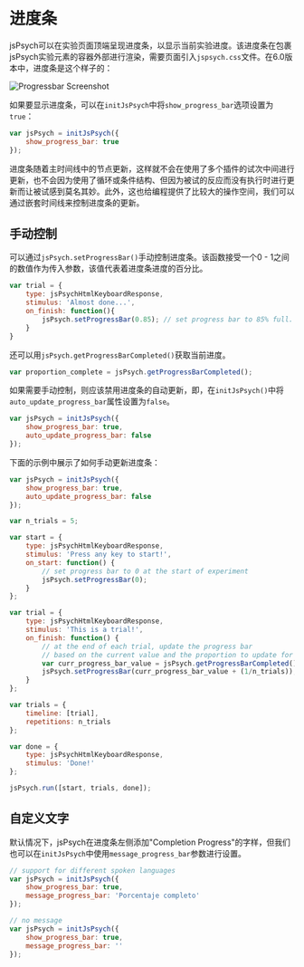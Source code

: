 # 进度条

jsPsych可以在实验页面顶端呈现进度条，以显示当前实验进度。该进度条在包裹jsPsych实验元素的容器外部进行渲染，需要页面引入`jspsych.css`文件。在6.0版本中，进度条是这个样子的：

![Progressbar Screenshot](/img/progress_bar.png)

如果要显示进度条，可以在`initJsPsych`中将`show_progress_bar`选项设置为`true`：

```javascript
var jsPsych = initJsPsych({
	show_progress_bar: true
});
```

进度条随着主时间线中的节点更新，这样就不会在使用了多个插件的试次中间进行更新，也不会因为使用了循环或条件结构、但因为被试的反应而没有执行时进行更新而让被试感到莫名其妙。此外，这也给编程提供了比较大的操作空间，我们可以通过嵌套时间线来控制进度条的更新。

## 手动控制

可以通过`jsPsych.setProgressBar()`手动控制进度条。该函数接受一个0 - 1之间的数值作为传入参数，该值代表着进度条进度的百分比。

```js
var trial = {
	type: jsPsychHtmlKeyboardResponse,
	stimulus: 'Almost done...',
	on_finish: function(){
		jsPsych.setProgressBar(0.85); // set progress bar to 85% full.
	}
}
```

还可以用`jsPsych.getProgressBarCompleted()`获取当前进度。

```js
var proportion_complete = jsPsych.getProgressBarCompleted();
```

如果需要手动控制，则应该禁用进度条的自动更新，即，在`initJsPsych()`中将`auto_update_progress_bar`属性设置为`false`。 

```js
var jsPsych = initJsPsych({
	show_progress_bar: true,
	auto_update_progress_bar: false
});
```

下面的示例中展示了如何手动更新进度条：

```js
var jsPsych = initJsPsych({
    show_progress_bar: true,
    auto_update_progress_bar: false
});

var n_trials = 5;

var start = {
    type: jsPsychHtmlKeyboardResponse,
    stimulus: 'Press any key to start!',
    on_start: function() {
        // set progress bar to 0 at the start of experiment
        jsPsych.setProgressBar(0);
    }
};

var trial = {
    type: jsPsychHtmlKeyboardResponse,
    stimulus: 'This is a trial!',
    on_finish: function() {
        // at the end of each trial, update the progress bar
        // based on the current value and the proportion to update for each trial
        var curr_progress_bar_value = jsPsych.getProgressBarCompleted();
        jsPsych.setProgressBar(curr_progress_bar_value + (1/n_trials));
    }
};

var trials = {
    timeline: [trial],
    repetitions: n_trials
};

var done = {
    type: jsPsychHtmlKeyboardResponse,
    stimulus: 'Done!'
};

jsPsych.run([start, trials, done]);
```

## 自定义文字

默认情况下，jsPsych在进度条左侧添加"Completion Progress"的字样，但我们也可以在`initJsPsych`中使用`message_progress_bar`参数进行设置。

```js
// support for different spoken languages
var jsPsych = initJsPsych({
    show_progress_bar: true,
    message_progress_bar: 'Porcentaje completo'
});
```

```js
// no message
var jsPsych = initJsPsych({
    show_progress_bar: true,
    message_progress_bar: ''
});
```